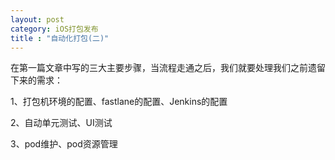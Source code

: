 ```yaml
---
layout: post
category: iOS打包发布
title : "自动化打包(二)"
---
```


在第一篇文章中写的三大主要步骤，当流程走通之后，我们就要处理我们之前遗留下来的需求：



1、打包机环境的配置、fastlane的配置、Jenkins的配置

2、自动单元测试、UI测试

3、pod维护、pod资源管理

